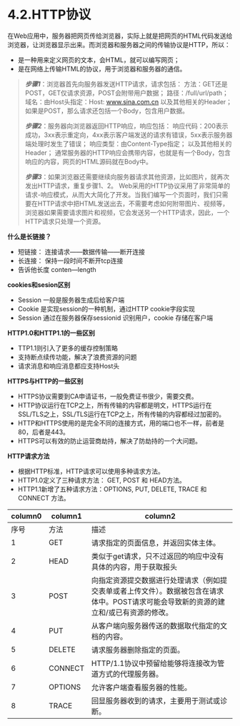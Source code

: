 # 4.2.HTTP协议

在Web应用中，服务器把网页传给浏览器，实际上就是把网页的HTML代码发送给浏览器，让浏览器显示出来。而浏览器和服务器之间的传输协议是HTTP，所以：

- 是一种用来定义网页的文本，会HTML，就可以编写网页；
- 是在网络上传输HTML的协议，用于浏览器和服务器的通信。

> ***步骤1***：浏览器首先向服务器发送HTTP请求，请求包括：
> 方法：GET还是POST，GET仅请求资源，POST会附带用户数据；
> 路径：/full/url/path；
> 域名：由Host头指定：Host: www.sina.com.cn
> 以及其他相关的Header；
> 如果是POST，那么请求还包括一个Body，包含用户数据。
>
> ***步骤2***：服务器向浏览器返回HTTP响应，响应包括：
> 响应代码：200表示成功，3xx表示重定向，4xx表示客户端发送的请求有错误，5xx表示服务器端处理时发生了错误；
> 响应类型：由Content-Type指定；
> 以及其他相关的Header；
> 通常服务器的HTTP响应会携带内容，也就是有一个Body，包含响应的内容，网页的HTML源码就在Body中。
>
> ***步骤3***：如果浏览器还需要继续向服务器请求其他资源，比如图片，就再次发出HTTP请求，重复步骤1、2。
> Web采用的HTTP协议采用了非常简单的请求-响应模式，从而大大简化了开发。当我们编写一个页面时，我们只需要在HTTP请求中把HTML发送出去，不需要考虑如何附带图片、视频等，浏览器如果需要请求图片和视频，它会发送另一个HTTP请求，因此，一个HTTP请求只处理一个资源。

**什么是长链接？**

- 短链接： 连接请求——数据传输——断开连接
- 长连接： 保持一段时间不断开tcp连接
- 告诉他长度 conten—length

**cookies和sesion区别**

- Session 一般是服务器生成后给客户端
- Cookie 是实现session的一种机制，通过HTTP cookie字段实现
- Session 通过在服务器保存sessionid 识别用户，cookie 存储在客户端

**HTTP1.0和HTTP1.1的一些区别**

- TTP1.1则引入了更多的缓存控制策略
- 支持断点续传功能，解决了浪费资源的问题
- 请求消息和响应消息都应支持Host头

**HTTPS与HTTP的一些区别**

- HTTPS协议需要到CA申请证书，一般免费证书很少，需要交费。
- HTTP协议运行在TCP之上，所有传输的内容都是明文，HTTPS运行在SSL/TLS之上，SSL/TLS运行在TCP之上，所有传输的内容都经过加密的。
- HTTP和HTTPS使用的是完全不同的连接方式，用的端口也不一样，前者是80，后者是443。
- HTTPS可以有效的防止运营商劫持，解决了防劫持的一个大问题。



**HTTP请求方法**

- 根据HTTP标准，HTTP请求可以使用多种请求方法。
- HTTP1.0定义了三种请求方法： GET, POST 和 HEAD方法。
- HTTP1.1新增了五种请求方法：OPTIONS, PUT, DELETE, TRACE 和 CONNECT 方法。

| column0 | column1 | column2                                                      |
| ------- | ------- | ------------------------------------------------------------ |
| 序号    | 方法    | 描述                                                         |
| 1       | GET     | 请求指定的页面信息，并返回实体主体。                         |
| 2       | HEAD    | 类似于get请求，只不过返回的响应中没有具体的内容，用于获取报头 |
| 3       | POST    | 向指定资源提交数据进行处理请求（例如提交表单或者上传文件）。数据被包含在请求体中。POST请求可能会导致新的资源的建立和/或已有资源的修改。 |
| 4       | PUT     | 从客户端向服务器传送的数据取代指定的文档的内容。             |
| 5       | DELETE  | 请求服务器删除指定的页面。                                   |
| 6       | CONNECT | HTTP/1.1协议中预留给能够将连接改为管道方式的代理服务器。     |
| 7       | OPTIONS | 允许客户端查看服务器的性能。                                 |
| 8       | TRACE   | 回显服务器收到的请求，主要用于测试或诊断。                   |